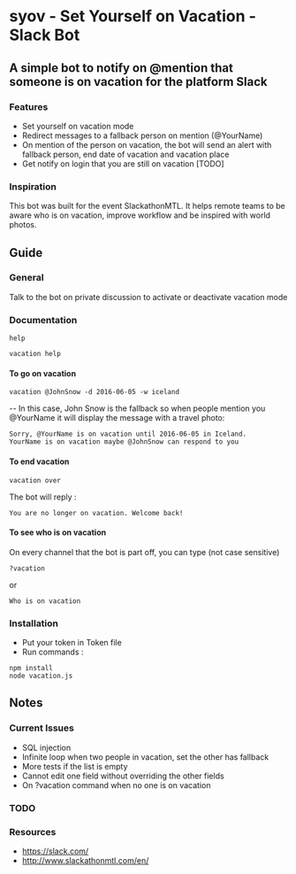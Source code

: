 # syov - Set Yourself on Vacation - Slack Bot

## A simple bot to notify on @mention that someone is on vacation for the platform Slack

### Features
* Set yourself on vacation mode
* Redirect messages to a fallback person on mention (@YourName)
* On mention of the person on vacation, the bot will send an alert with fallback person, end date of vacation and vacation place
* Get notify on login that you are still on vacation [TODO]

### Inspiration
This bot was built for the event SlackathonMTL.
It helps remote teams to be aware who is on vacation, improve workflow and be inspired with world photos.


## Guide

### General
Talk to the bot on private discussion to activate or deactivate vacation mode

### Documentation
```
help
```

```
vacation help
```

#### To go on vacation
```
vacation @JohnSnow -d 2016-06-05 -w iceland
```
-- In this case, John Snow is the fallback so when people mention you @YourName
it will display the message with a travel photo:
```
Sorry, @YourName is on vacation until 2016-06-05 in Iceland.
YourName is on vacation maybe @JohnSnow can respond to you
```

#### To end vacation
```
vacation over
```
The bot will reply :
```
You are no longer on vacation. Welcome back!
```

#### To see who is on vacation
On every channel that the bot is part off, you can type (not case sensitive)
```
?vacation
```
or
```
Who is on vacation
```

### Installation
* Put your token in Token file
* Run commands :
```
npm install
node vacation.js
```

## Notes

### Current Issues
* SQL injection
* Infinite loop when two people in vacation, set the other has fallback
* More tests if the list is empty
* Cannot edit one field without overriding the other fields
* On ?vacation command when no one is on vacation

### TODO

### Resources
* <https://slack.com/>
* <http://www.slackathonmtl.com/en/>
